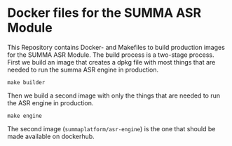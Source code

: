 # Docker files for the SUMMA ASR Module

This Repository contains Docker- and Makefiles to build production
images for the SUMMA ASR Module. The build process is a two-stage process.
First we build an image that creates a dpkg file with most things
that are needed to run the summa ASR engine in production.

```
make builder
```

Then we build a second image with only the things that are needed to
run the ASR engine in production.

```
make engine
```

The second image (`summaplatform/asr-engine`) is the one that should
be made available on dockerhub. 

